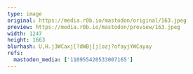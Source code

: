 ```yaml
---
type: image
original: https://media.r0b.io/mastodon/original/163.jpeg
preview: https://media.r0b.io/mastodon/preview/163.jpeg
width: 1247
height: 1663
blurhash: U,H.j3WCaxj[?dWBj[j[ozj?ofayjYWCayay
refs:
  mastodon_media: ['110955420533007165']
---
```



